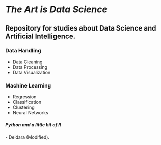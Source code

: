 # *The Art is Data Science*

## Repository for studies about Data Science and Artificial Intelligence.

### Data Handling

<ul>
	<li>Data Cleaning</li>
	<li>Data Processing</li>
	<li>Data Visualization</li>
</ul>

### Machine Learning

<ul>
	<li>Regression</li>
	<li>Classification</li>
	<li>Clustering</li>
	<li>Neural Networks</li>
</ul>

##### Python and a little bit of R



\- Deidara (Modified).